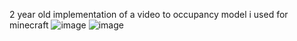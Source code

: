 2 year old implementation of a video to occupancy model i used for minecraft
![image](https://github.com/user-attachments/assets/1a779a24-df5d-4fb0-856f-676b7b1261be)
![image](https://github.com/user-attachments/assets/3e9489a3-06fa-4203-bb44-f30d75c0a754)
